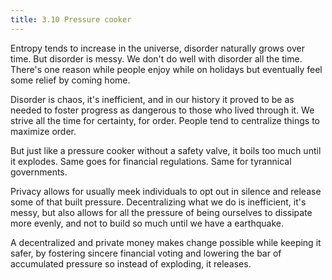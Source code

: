 ```yaml
---
title: 3.10 Pressure cooker
---
```

Entropy tends to increase in the universe, disorder naturally grows over time. But disorder is messy. We don't do well with disorder all the time. There's one reason while people enjoy while on holidays but eventually feel some relief by coming home.

Disorder is chaos, it's inefficient, and in our history it proved to be as needed to foster progress as dangerous to those who lived through it. We strive all the time for certainty, for order. People tend to centralize things to maximize order.

But just like a pressure cooker without a safety valve, it boils too much until it explodes. Same goes for financial regulations. Same for tyrannical governments.

Privacy allows for usually meek individuals to opt out in silence and release some of that built pressure. Decentralizing what we do is inefficient, it's messy, but also allows for all the pressure of being ourselves to dissipate more evenly, and not to build so much until we have a earthquake.

A decentralized and private money makes change possible while keeping it safer, by fostering sincere financial voting and lowering the bar of accumulated pressure so instead of exploding, it releases.